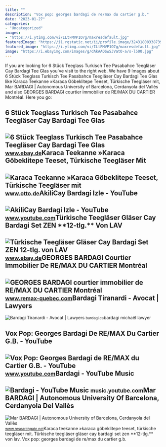 ```yaml
---
title: ""
description: "Vox pop: georges bardagi de re/max du cartier g.b."
date: "2023-01-27"
categories:
- "Uncategorized"
images:
- "https://i.ytimg.com/vi/ILtFMVP1O7g/maxresdefault.jpg"
featuredImage: "https://i1.rgstatic.net/ii/profile.image/324318083387396-1454334865006_Q512/Mar-Bardagi.jpg"
featured_image: "https://i.ytimg.com/vi/ILtFMVP1O7g/maxresdefault.jpg"
image: "https://i.ebayimg.com/images/g/dAkAAOSwSJVatO-a/s-l500.jpg"
---
```


If you are looking for 6 Stück Teeglass Turkisch Tee Pasabahce Teegläser Cay Bardagi Tee Glas you've visit to the right web. We have 9 Images about 6 Stück Teeglass Turkisch Tee Pasabahce Teegläser Cay Bardagi Tee Glas like Karaca Teekanne »Karaca Göbeklitepe Teeset, Türkische Teegläser mit, Mar BARDAGI | Autonomous University of Barcelona, Cerdanyola del Vallès and also GEORGES BARDAGI courtier immobilier de RE/MAX DU CARTIER Montréal. Here you go:

6 Stück Teeglass Turkisch Tee Pasabahce Teegläser Cay Bardagi Tee Glas
----------------------------------------------------------------------

 ![6 Stück Teeglass Turkisch Tee Pasabahce Teegläser Cay Bardagi Tee Glas](https://i.ebayimg.com/images/g/dAkAAOSwSJVatO-a/s-l500.jpg) <small>www.ebay.de</small>Karaca Teekanne »Karaca Göbeklitepe Teeset, Türkische Teegläser Mit
-------------------------------------------------------------------

 ![Karaca Teekanne »Karaca Göbeklitepe Teeset, Türkische Teegläser mit](https://i.otto.de/i/otto/cb81d96e-d97a-5d0a-bcd8-d4208de34ebd?h=380&w=360&sm=clamp&upscale=true&fmt=auto) <small>www.otto.de</small>AkiliCay Bardagi Izle - YouTube
-------------------------------

 ![AkiliCay Bardagi Izle - YouTube](https://i.ytimg.com/vi/oxRbFs_nQ_g/maxresdefault.jpg) <small>www.youtube.com</small>Türkische Teegläser Gläser Cay Bardagi Set ZEN \*\*12-tlg.\*\* Von LAV
----------------------------------------------------------------------

 ![Türkische Teegläser Gläser Cay Bardagi Set ZEN **12-tlg.** von LAV](https://i.ebayimg.com/images/g/rSQAAOSwbYZXX0Tc/s-l500.jpg) <small>www.ebay.de</small>GEORGES BARDAGI Courtier Immobilier De RE/MAX DU CARTIER Montréal
-----------------------------------------------------------------

 ![GEORGES BARDAGI courtier immobilier de RE/MAX DU CARTIER Montréal](https://media.remax-quebec.com/agt/contact/b7032.jpg) <small>www.remax-quebec.com</small>Bardagi Tiranardi - Avocat | Lawyers
------------------------------------

 ![Bardagi Tiranardi - Avocat | Lawyers](http://bardagi.ca/images/profile-michael.png) <small>bardagi.ca</small>bardagi michaël lawyer

Vox Pop: Georges Bardagi De RE/MAX Du Cartier G.B. - YouTube
------------------------------------------------------------

 ![Vox Pop: Georges Bardagi de RE/MAX du Cartier G.B. - YouTube](https://i.ytimg.com/vi/352RVH0_ots/maxresdefault.jpg) <small>www.youtube.com</small>Bardagi - YouTube Music
-----------------------

 ![Bardagi - YouTube Music](https://i.ytimg.com/vi/ILtFMVP1O7g/maxresdefault.jpg) <small>music.youtube.com</small>Mar BARDAGI | Autonomous University Of Barcelona, Cerdanyola Del Vallès
-----------------------------------------------------------------------

 ![Mar BARDAGI | Autonomous University of Barcelona, Cerdanyola del Vallès](https://i1.rgstatic.net/ii/profile.image/324318083387396-1454334865006_Q512/Mar-Bardagi.jpg) <small>www.researchgate.net</small>Karaca teekanne »karaca göbeklitepe teeset, türkische teegläser mit. Türkische teegläser gläser cay bardagi set zen \*\*12-tlg.\*\* von lav. Vox pop: georges bardagi de re/max du cartier g.b.
